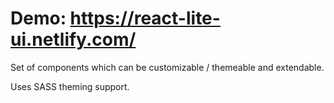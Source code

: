 # Demo: https://react-lite-ui.netlify.com/

Set of components which can be customizable / themeable and extendable.

Uses SASS theming support.
